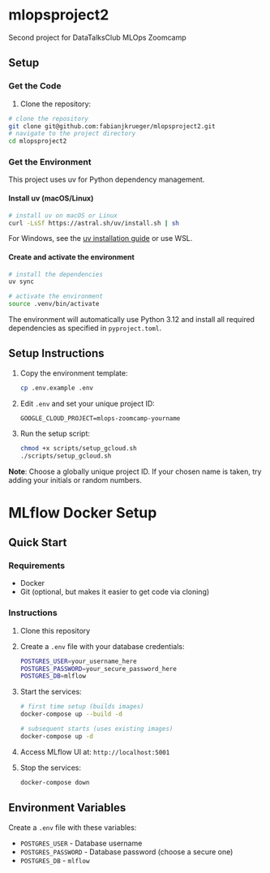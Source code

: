 # mlopsproject2
Second project for DataTalksClub MLOps Zoomcamp

## Setup

### Get the Code

1. Clone the repository:

```bash
# clone the repository
git clone git@github.com:fabianjkrueger/mlopsproject2.git
# navigate to the project directory
cd mlopsproject2
```

### Get the Environment

This project uses uv for Python dependency management.

#### Install uv (macOS/Linux)

```bash
# install uv on macOS or Linux
curl -LsSf https://astral.sh/uv/install.sh | sh
```

For Windows, see the [uv installation guide](https://docs.astral.sh/uv/getting-started/installation/) or use WSL.

#### Create and activate the environment

```bash
# install the dependencies
uv sync

# activate the environment
source .venv/bin/activate
```

The environment will automatically use Python 3.12 and install all required dependencies as specified in `pyproject.toml`.

## Setup Instructions

1. Copy the environment template:
   ```bash
   cp .env.example .env
   ```

2. Edit `.env` and set your unique project ID:
   ```env
   GOOGLE_CLOUD_PROJECT=mlops-zoomcamp-yourname
   ```

3. Run the setup script:
   ```bash
   chmod +x scripts/setup_gcloud.sh
   ./scripts/setup_gcloud.sh
   ```

**Note**: Choose a globally unique project ID. If your chosen name is taken, try adding your initials or random numbers.




# MLflow Docker Setup

## Quick Start

### Requirements

- Docker
- Git (optional, but makes it easier to get code via cloning)

### Instructions

1. Clone this repository

2. Create a `.env` file with your database credentials:

   ```bash
   POSTGRES_USER=your_username_here
   POSTGRES_PASSWORD=your_secure_password_here
   POSTGRES_DB=mlflow
   ```
   
3. Start the services:
   
   ```bash
   # first time setup (builds images)
   docker-compose up --build -d
   
   # subsequent starts (uses existing images)
   docker-compose up -d
   ```

4. Access MLflow UI at: `http://localhost:5001`

5. Stop the services:

   ```bash
   docker-compose down
   ```

## Environment Variables

Create a `.env` file with these variables:
- `POSTGRES_USER` - Database username
- `POSTGRES_PASSWORD` - Database password (choose a secure one)
- `POSTGRES_DB` - `mlflow`




